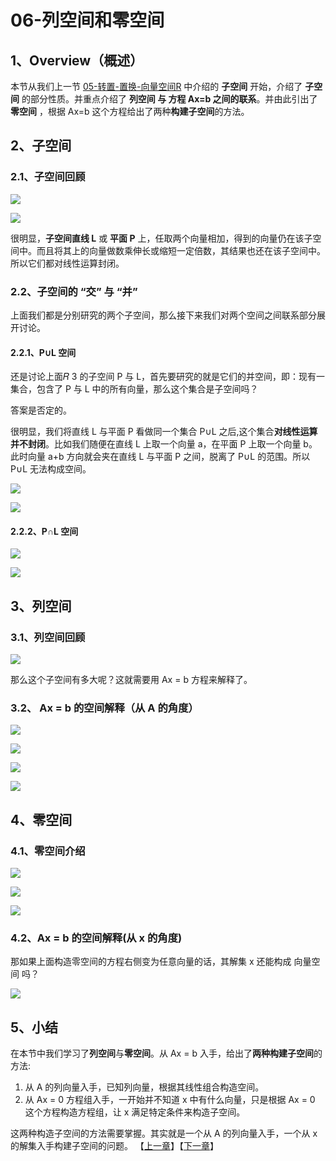 # 06-列空间和零空间

## 1、Overview（概述）

本节从我们上一节 [05-转置-置换-向量空间R](https://github.com/apachecn/math/blob/master/05-%E8%BD%AC%E7%BD%AE-%E7%BD%AE%E6%8D%A2-%E5%90%91%E9%87%8F%E7%A9%BA%E9%97%B4R/05-%E8%BD%AC%E7%BD%AE-%E7%BD%AE%E6%8D%A2-%E5%90%91%E9%87%8F%E7%A9%BA%E9%97%B4R.md) 中介绍的 **子空间** 开始，介绍了 **子空间** 的部分性质。并重点介绍了 **列空间 与 方程 Ax=b 之间的联系**。并由此引出了 **零空间** ，根据 Ax=b 这个方程给出了两种**构建子空间**的方法。

## 2、子空间

### 2.1、子空间回顾

![](../images/06/LA_6_1.jpg)

![](../images/06/LA_6_2.jpg)

很明显，**子空间直线 L** 或 **平面 P** 上，任取两个向量相加，得到的向量仍在该子空间中。而且将其上的向量做数乘伸长或缩短一定倍数，其结果也还在该子空间中。所以它们都对线性运算封闭。

### 2.2、子空间的 “交” 与 “并”

上面我们都是分别研究的两个子空间，那么接下来我们对两个空间之间联系部分展开讨论。

#### 2.2.1、P∪L 空间
还是讨论上面𝑅 3 的子空间 P 与 L，首先要研究的就是它们的并空间，即：现有一集合，包含了 P 与 L 中的所有向量，那么这个集合是子空间吗？

答案是否定的。

很明显，我们将直线 L 与平面 P 看做同一个集合 P∪L 之后,这个集合**对线性运算并不封闭**。比如我们随便在直线 L 上取一个向量 a，在平面 P 上取一个向量 b。此时向量 a+b 方向就会夹在直线 L 与平面 P 之间，脱离了 P∪L 的范围。所以 P∪L 无法构成空间。 

![](../images/06/LA_6_3.jpg)

![](../images/06/LA_6_4.jpg)

#### 2.2.2、P∩L 空间

![](../images/06/LA_6_5.jpg)

![](../images/06/LA_6_6.jpg)

## 3、列空间

### 3.1、列空间回顾

![](../images/06/LA_6_7.jpg)

那么这个子空间有多大呢？这就需要用 Ax = b 方程来解释了。

### 3.2、 Ax = b 的空间解释（从 A 的角度）

![](../images/06/LA_6_8.jpg)

![](../images/06/LA_6_9.jpg)

![](../images/06/LA_6_10.jpg)

![](../images/06/LA_6_16.jpg)

## 4、零空间

### 4.1、零空间介绍

![](../images/06/LA_6_11.jpg)

![](../images/06/LA_6_12.jpg)

![](../images/06/LA_6_13.jpg)

### 4.2、Ax = b 的空间解释(从 x 的角度)

那如果上面构造零空间的方程右侧变为任意向量的话，其解集 x 还能构成 向量空间 吗？

![](../images/06/LA_6_14.jpg)

## 5、小结

在本节中我们学习了**列空间**与**零空间**。从 Ax = b 入手，给出了**两种构建子空间**的方法:
1. 从 A 的列向量入手，已知列向量，根据其线性组合构造空间。
2. 从 Ax = 0 方程组入手，一开始并不知道 x 中有什么向量，只是根据 Ax = 0 这个方程构造方程组，让 x 满足特定条件来构造子空间。

这两种构造子空间的方法需要掌握。其实就是一个从 A 的列向量入手，一个从 x 的解集入手构建子空间的问题。
【[上一章](../05-转置-置换-向量空间R/05-转置-置换-向量空间R.md)】【[下一章](../07-求解Ax=0-主变量-特解/07-求解Ax=0-主变量-特解.md)】
